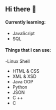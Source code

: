 ## Hi there 👋

#### Currently learning:
- JavaScript
- SQL

#### Things that i can use:
-Linux Shell
- HTML & CSS
- XML & XSD
- Java OOP
- Python
- JSON
- C ++
- C
